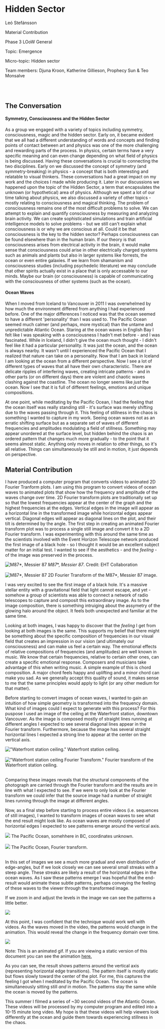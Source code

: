 # Hidden Sector
Leó Stefánsson

Material Contribution

Phase 3 LOoW General

Topic: Emergence

Micro-topic: Hidden sector

Team members: Djuna Kroon, Katherine Gillieson, Prophecy Sun & Teo Monsalve


<br></br>

## The Conversation

#### Symmetry, Consciousness and the Hidden Sector
As a group we engaged with a variety of topics including symmetry, consciousness, magic and the hidden sector. Early on, it became evident that we all had a different understanding of words and concepts and finding points of contact between art and physics was one of the more challenging and rewarding parts of the process. In physics, certain terms have a very specific meaning and can even change depending on what field of physics is being discussed. Having these conversations is crucial to connecting the two disciplines. 
Early on we discussed the concept of symmetry (and symmetry-breaking) in physics - a concept that is both interesting and relatable to visual thinkers. These conversations had a great impact on my work and the choices I made while producing it. Later in our discussions we happened upon the topic of the Hidden Sector, a term that encapsulates the unknown (or hypothetical) area of physics. 
Although we spent a lot of our time talking about physics, we also discussed a variety of other topics - mostly relating to consciousness and magical thinking. The problem of consciousness remains one of the most difficult problems to solve. We can attempt to explain and quantify consciousness by measuring and analyzing brain activity. We can create sophisticated simulations and train artificial intelligence models to solve problems - but we still can't explain what consciousness is or why we are conscious at all. Could it be that consciousness is the key to the hidden sector? Perhaps consciousness can be found elsewhere than in the human brain. If our theory is that consciousness arises from electrical activity in the brain, it would make sense that consciousness could arise in other electrically charged systems such as animals and plants but also in larger systems like forrests, the ocean or even entire galaxies. If we learn from shamanism and consciousness studies (including psychedelic literature) we may conclude that other spirits actually exist in a place that is only accessable to our minds. Maybe our brain (or consciousness) is capable of communicating with the consciousness of other systems (such as the ocean).
    
#### Ocean Waves
When I moved from Iceland to Vancouver in 2011 I was overwhelmed by how much the environment differed from anything I had experienced before. One of the major differences I noticed was that the ocean seemed to have a different 'personality' than I was used to. The Pacific Ocean seemed much calmer (and perhaps, more mystical) than the untame and unpredictable Atlantic Ocean. Staring at the ocean waves in English Bay I felt like I was speaking with a consciousness I hadn't met before - and I was fascinated. While in Iceland, I didn't give the ocean much thought - I didn't feel like it had a particular personality. It was just the ocean, and the ocean is always nearby. It wasn't until I experienced the Pacific Ocean that I realized that nature can take on a personality. Now that I am back in Iceland I am looking at the ocean from a different perspective. Now I see a lot of different types of waves that all have their own characteristic. There are delicate ripples of interfering waves, creating intricate patterns - and in other parts (or on different days) there are violent and chaotic waves clashing against the coastline. The ocean no longer seems like *just* the ocean. Now I see that it is full of different feelings, emotions and unique compositions. 

At one point, while meditating by the Pacific Ocean, I had the feeling that the ocean itself was really standing still - it's surface was merely shifting due to the waves passing through it. This feeling of stillness in the chaos is something I wanted to capture in my work. Seeing ocean waves not as an erratic shifting surface but as a separate set of waves of different frequencies and amplitudes modulating a field of stillness. Something may appear unordered at the surface level, but hidden behind the chaos is an ordered pattern that changes much more gradually - to the point that it seems almost static. Anything only moves in relation to other things, so it's all relative. Things can simultaneously be still and in motion, it just depends on perspective. 


## Material Contribution
I have produced a computer program that converts videos to animated 2D Fourier Tranform plots. I am using this program to convert videos of ocean waves to animated plots that show how the frequency and amplitude of the waves change over time. 2D Fourier transform plots are traditionally set up so that the lowest frequencies appear at the center of the graph and the highest frequencies at the edges. Vertical edges in the image will appear as a horizontal line in the transformed image while horizontal edges appear vertical. Diagonal edges will appear as diagonal lines on the plot, and their tilt is determined by the angle. 
The first step in creating an animated Fourier transform plot was to process a single still image and convert it to a 2D Fourier transform. I was experimenting with this around the same time as the scientists involved with the Event Horizon Telescope network produced the first image of a black hole - so I thought it would be an excellent subject matter for an initial test. I wanted to see if the aesthetics - and the *feeling* - of the image was preserved in the process.

![M87*, Messier 87](https://cdn.eso.org/images/screen/eso1907a.jpg "Credit:
EHT Collaboration")
*M87**, *Messier 87*. Credit:
EHT Collaboration
<br> </br>
![M87*, Messier 87](output/A-Consensus_full_res_fft_lvls_cntrst_curve_low_res.png "2D Fourier Transform of the M87*, Messier 87 image.")
2D Fourier Transform of the M87*, Messier 87 image.


I was very excited to see the first image of a black hole. It's a massive stellar entity with a gravitational field that light cannot escape, and yet - somehow a group of scientists was able to connect a network of radio telescopes to capture and composit this extraordinary image. As to the image composition, there is something intruiging about the assymetry of the glowing halo around the object. It feels both unexpected and familiar at the same time. 

Looking at both images, I was happy to discover that the *feeling* I get from looking at both images is the same. This supports my belief that there might be something about the specific composition of frequencies in our visual field that creates an impression in our vision (and ultimately our consciousness) and can make us feel a certain way. The emotional effects of relative compositions of frequencies (and amplitudes) are well known in music. We know that certain frequencies, relative to certain other ones, can create a specific emotional response. Composers and musicians take advantage of this when writing music. A simple example of this is chord composition. A major chord feels happy and uplifting and a minor chord can make you sad. As we generally accept this quality of sound, it makes sense to me that the same principles would apply to light (or any other medium for that matter).

Before starting to convert images of ocean waves, I wanted to gain an intuition of how simple geometry is transformed into the frequency domain. What kind of images could I expect to generate with this process? For this puspose I used an image of the ceiling at the Waterfront station, downtown Vancouver. As the image is composed mostly of straight lines running at different angles I expected to see several diagonal lines appear in the Fourier transform. Furthermore, because the image has several straight horizontal lines I expected a strong line to appear at the center on the vertical axis. 

!["Waterfront station ceiling."](input/waterfront_ceiling_low_res.jpg "Waterfront station ceiling.")
Waterfront station ceiling.
<br> </br>
!["Waterfront station ceiling Fourier Transform."](output/waterfron_ceiling_fft_levels_low_res.png)
Fourier transform of the Waterfront station ceiling. 
<br> </br>

Comparing these images reveals that the structural components of the photograph are carried through the Fourier transform and the results are in line with what I expected to see. If we were to only look at the Fourier transform we could infer that the source image had a number of straight lines running through the image at different angles.

Now, as a final step before starting to process entire videos (i.e. sequences of still images), I wanted to transform images of ocean waves to see what the end result might look like. As ocean waves are mostly composed of horizontal edges I expected to see patterns emerge around the vertical axis. 


![](input/horizon_low_res.jpg)
The Pacific Ocean, somehhere in BC, coordinates unknown.
<br> </br>
![](output/horizon_full_res_fft_levels_low_res.png)
The Pacific Ocean, Fourier transform.
<br> </br>

In this set of images we see a much more gradual and even distribution of edge-angles, but if we look closely we can see several small streaks with a steep angle. These streaks are likely a result of the horizontal edges in the ocean waves. As I saw these patterns emerge I was hopeful that the end-result would animate these subtle patterns, perhaps conveying the feeling of these waves to the viewer through the transformed image. 

If we zoom in and adjust the levels in the image we can see the patterns a little better.

![](output/horizon_full_res_fft_levels_crop_low_res.png)

At this point, I was confident that the technique would work well with videos. As the waves moved in the video, the patterns would change in the animation. This would reveal the change in the frequency domain over time.

![](output/nesid_ocean_short_fft.gif)

Note: This is an animated gif. If you are viewing a static version of this document you can see the animation [here.](https://github.com/brainmachine/FFT_Video/blob/tech_specs/output/nesid_ocean_short_fft.gif)

As you can see, the result shows patterns around the vertical axis (representing horizontal edge transitions). The pattern itself is mostly static but flows slowly toward the center of the plot. For me, this captures the feeling I got when I meditated by the Pacific Ocean. The ocean is simultaneously sitting still *and* in motion. The patterns stay the same while the ocean is moved by the patterns.

This summer I filmed a series of ~30 second videos of the Atlantic Ocean. These videos will be processed by my computer program and edited into a 10-15 minute long video. My hope is that these videos will help viewers look differently at the ocean and guide them towards experiencing stillness in the chaos. 











